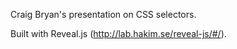 Craig Bryan's presentation on CSS selectors.

Built with Reveal.js (http://lab.hakim.se/reveal-js/#/).